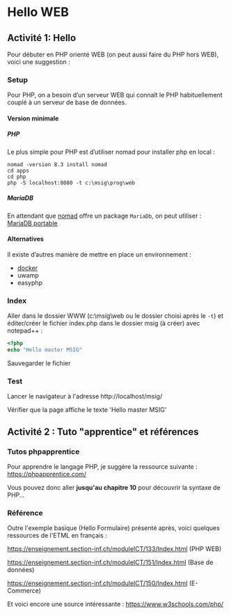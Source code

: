 # Hello WEB

## Activité 1: Hello
Pour débuter en PHP orienté WEB (on peut aussi faire du PHP hors WEB), voici une suggestion :

### Setup
Pour PHP, on a besoin d’un serveur WEB qui connaît le PHP habituellement couplé à un serveur de base de données.

#### Version minimale

##### PHP
Le plus simple pour PHP est d’utiliser nomad pour installer php en local :

```shell
nomad -version 8.3 install nomad
cd apps
cd php
php -S localhost:8080 -t c:\msig\prog\web
```

##### MariaDB
En attendant que [nomad](https://github.com/jonathanMelly) offre un package `MariaDb`, on peut utiliser :
[MariaDB portable](https://mariadb.org/download/?t=mariadb&o=true&p=mariadb&r=5.5.29&os=windows&cpu=x86_64&pkg=msi&mirror=archive)

#### Alternatives
Il existe d’autres manière de mettre en place un environnement :

- [docker](https://github.com/jonathanMelly/docker/blob/main/web1.md)
- uwamp
- easyphp

### Index
Aller dans le dossier WWW (c:\msig\web ou le dossier choisi après le `-t`) et éditer/créer le fichier index.php dans le dossier msig (à créer) avec notepad++ :

```php
<?php 
echo "Hello master MSIG"
```

Sauvegarder le fichier 

### Test
Lancer le navigateur à l'adresse http://localhost/msig/ 

Vérifier que la page affiche le texte 'Hello master MSIG' 

## Activité 2 : Tuto "apprentice" et références

### Tutos phpapprentice
Pour apprendre le langage PHP, je suggère la ressource suivante : https://phpapprentice.com/

Vous pouvez donc aller **jusqu'au chapitre 10** pour découvrir la syntaxe de PHP…

### Référence
Outre l'exemple basique (Hello Formulaire) présenté après, voici quelques ressources de l'ETML en français :

https://enseignement.section-inf.ch/moduleICT/133/Index.html (PHP WEB)

https://enseignement.section-inf.ch/moduleICT/151/Index.html (Base de données)

https://enseignement.section-inf.ch/moduleICT/150/Index.html (E-Commerce)

Et voici encore une source intéressante : https://www.w3schools.com/php/ 
